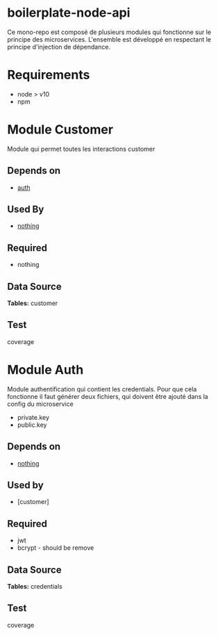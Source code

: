 # boilerplate-node-api
Ce mono-repo est composé de plusieurs modules qui fonctionne sur le principe des microservices.
L'ensemble est développé en respectant le principe d'injection de dépendance.

# Requirements

* node > v10
* npm

# Module Customer
Module qui permet toutes les interactions customer
## Depends on
* [auth]()
## Used By
* [nothing]()
## Required
* nothing
## Data Source
**Tables:** customer
## Test
coverage

# Module Auth
Module authentification qui contient les credentials.
Pour que cela fonctionne il faut générer deux fichiers, qui doivent être ajouté dans la config du microservice
* private.key
* public.key

## Depends on
* [nothing]()
## Used by
* [customer]
## Required
* jwt
* bcrypt - should be remove
## Data Source
**Tables:** credentials
## Test
coverage
